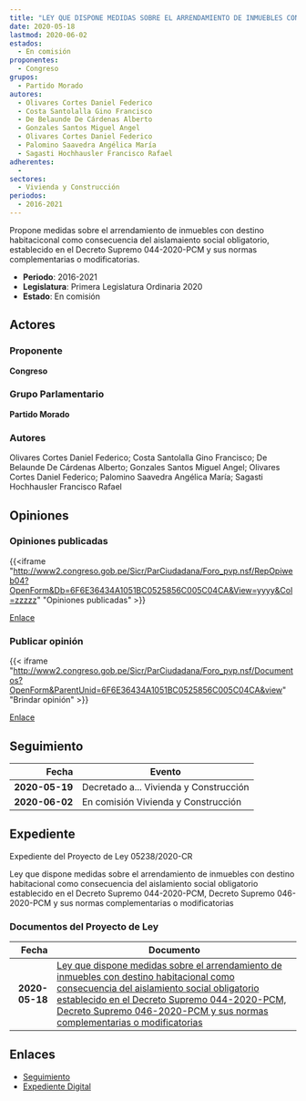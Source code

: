 ```yaml
---
title: "LEY QUE DISPONE MEDIDAS SOBRE EL ARRENDAMIENTO DE INMUEBLES CON DESTINO HABITACIONAL COMO CONSECUENCIA DEL AISLAMIENTO SOCIAL OBLIGATORIO ESTABLECIDO EN EL DECRETO SUPREMO 044-2020-PCM, DECRETO SUPREMO 046-2020-PCM Y SUS NORMAS COMPLEMENTARIAS O MODIFICATORIAS"
date: 2020-05-18
lastmod: 2020-06-02
estados: 
  - En comisión
proponentes: 
  - Congreso
grupos: 
  - Partido Morado
autores: 
  - Olivares Cortes Daniel Federico
  - Costa Santolalla Gino Francisco
  - De Belaunde De Cárdenas Alberto
  - Gonzales Santos Miguel Angel
  - Olivares Cortes Daniel Federico
  - Palomino Saavedra Angélica María
  - Sagasti Hochhausler Francisco Rafael
adherentes: 
  - 
sectores: 
  - Vivienda y Construcción
periodos: 
  - 2016-2021
---
```


Propone medidas sobre el arrendamiento de inmuebles con destino habitaciconal como consecuencia del aislamaiento social obligatorio, establecido en el Decreto Supremo 044-2020-PCM y sus normas complementarias o modificatorias.

- **Periodo**: 2016-2021
- **Legislatura**: Primera Legislatura Ordinaria 2020
- **Estado**: En comisión

## Actores

### Proponente

**Congreso**

### Grupo Parlamentario

**Partido Morado**

### Autores

Olivares Cortes Daniel Federico; Costa Santolalla Gino Francisco; De Belaunde De Cárdenas Alberto; Gonzales Santos Miguel Angel; Olivares Cortes Daniel Federico; Palomino Saavedra Angélica María; Sagasti Hochhausler Francisco Rafael


## Opiniones

### Opiniones publicadas

{{<iframe "http://www2.congreso.gob.pe/Sicr/ParCiudadana/Foro_pvp.nsf/RepOpiweb04?OpenForm&Db=6F6E36434A1051BC0525856C005C04CA&View=yyyy&Col=zzzzz" "Opiniones publicadas" >}}

[Enlace](http://www2.congreso.gob.pe/Sicr/ParCiudadana/Foro_pvp.nsf/RepOpiweb04?OpenForm&Db=6F6E36434A1051BC0525856C005C04CA&View=yyyy&Col=zzzzz)
### Publicar opinión

{{< iframe "http://www2.congreso.gob.pe/Sicr/ParCiudadana/Foro_pvp.nsf/Documentos?OpenForm&ParentUnid=6F6E36434A1051BC0525856C005C04CA&view" "Brindar opinión" >}}

[Enlace](http://www2.congreso.gob.pe/Sicr/ParCiudadana/Foro_pvp.nsf/Documentos?OpenForm&ParentUnid=6F6E36434A1051BC0525856C005C04CA&view)

## Seguimiento

| Fecha | Evento |
|------:|--------|
| **2020-05-19** | Decretado a... Vivienda y Construcción|
| **2020-06-02** | En comisión Vivienda y Construcción|


## Expediente

Expediente del Proyecto de Ley 05238/2020-CR

Ley que dispone medidas sobre el arrendamiento de inmuebles con destino habitacional como consecuencia del aislamiento social obligatorio establecido en el Decreto Supremo 044-2020-PCM, Decreto Supremo 046-2020-PCM y sus normas complementarias o modificatorias


### Documentos del Proyecto de Ley

| Fecha | Documento |
|------:|--------|
| **2020-05-18** | [Ley que dispone medidas sobre el arrendamiento de inmuebles con destino habitacional como consecuencia del aislamiento social obligatorio establecido en el Decreto Supremo 044-2020-PCM, Decreto Supremo 046-2020-PCM y sus normas complementarias o modificatorias](http://www.leyes.congreso.gob.pe/Documentos/2016_2021/Proyectos_de_Ley_y_de_Resoluciones_Legislativas/PL05238-20200518.pdf) |

## Enlaces 

- [Seguimiento](http://www2.congreso.gob.pe/Sicr/TraDocEstProc/CLProLey2016.nsf/f7fff46988ca05b1052578e100829cc7/ec1b8f39ac2523f90525856c00604f7c?OpenDocument)
- [Expediente Digital](http://www2.congreso.gob.pe/Sicr/TraDocEstProc/CLProLey2016.nsf/f7fff46988ca05b1052578e100829cc7/ec1b8f39ac2523f90525856c00604f7c?OpenDocument&Click=05257FB7005EB655.eb71d0cf91d8294e05256cdf006b5706/$Body/0.1C6C)
